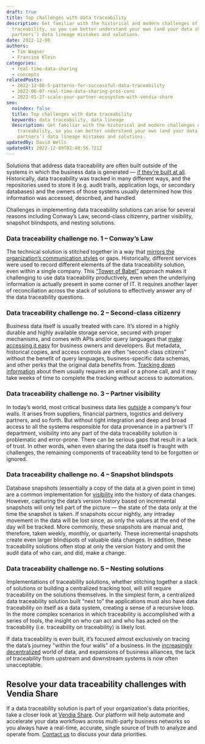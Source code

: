 ```yaml
---
draft: true
title: Top challenges with data traceability
description: Get familiar with the historical and modern challenges of data
  traceability, so you can better understand your own (and your data sharing
  partners’) data lineage mistakes and solutions.
date: 2022-12-08
authors:
  - Tim Wagner
  - Francine Klein
categories:
  - real-time-data-sharing
  - concepts
relatedPosts:
  - 2022-12-08-5-patterns-for-successful-data-traceability
  - 2022-06-07-real-time-data-sharing-pros-cons
  - 2022-01-27-scale-your-partner-ecosystem-with-vendia-share
seo:
  noindex: false
  title: Top challenges with data traceability
  keywords: data traceability, data lineage
  description: Get familiar with the historical and modern challenges of data
    traceability, so you can better understand your own (and your data sharing
    partners’) data lineage mistakes and solutions.
updatedBy: David Wells
updatedAt: 2022-12-09T02:40:56.721Z
---
```


Solutions that address data traceability are often built outside of the systems in which the business data is generated — [if they’re built at all](https://www.vendia.com/blog/5-patterns-for-successful-data-traceability). Historically, data traceability was tracked in many different ways, and the repositories used to store it (e.g. audit trails, application logs, or secondary databases) and the owners of those systems usually determined how this information was accessed, described, and handled.  

Challenges in implementing data traceability solutions can arise for several reasons including Conway’s Law, second-class citizenry, partner visibility, snapshot blindspots, and nesting solutions.

### Data traceability challenge no. 1 – Conway’s Law

The technical solution is stitched together in a way that [mirrors the organization’s communication styles](https://www.melconway.com/Home/Conways_Law.html) or gaps. Historically, different services were used to record different elements of the data traceability solution, even within a single company. This [“Tower of Babel”](https://en.wikipedia.org/wiki/Tower_of_Babel) approach makes it challenging to use data traceability productively, even when the underlying information is actually present in some corner of IT. It requires another layer of reconciliation across the stack of solutions to effectively answer any of the data traceability questions.

### Data traceability challenge no. 2 – Second-class citizenry

Business data itself is usually treated with care. It’s stored in a highly durable and highly available storage service, secured with proper mechanisms, and comes with APIs and/or query languages that [make accessing it easy](https://www.vendia.com/blog/top-10-data-modeling-techniques) for business owners and developers. But metadata, historical copies, and access controls are often “second-class citizens” without the benefit of query languages, business-specific data schemas, and other perks that the original data benefits from. [Tracking down information](https://www.vendia.com/blog/blockchain-mortgage-services) about them usually requires an email or a phone call, and it may take weeks of time to complete the tracking without access to automation.

### Data traceability challenge no. 3 – Partner visibility

In today’s world, most critical business data lies [outside](https://www.vendia.com/blog/b2b-data-sharing) a company’s four walls. It arises from suppliers, financial partners, logistics and delivery partners, and so forth. But without tight integration and deep and broad access to all the systems responsible for data provenance in a partner’s IT department, visibility into any part of the data traceability solution is problematic and error-prone. There can be serious gaps that result in a lack of trust. In other words, when even sharing the data itself is fraught with challenges, the remaining components of traceability tend to be forgotten or ignored.

### Data traceability challenge no. 4 – Snapshot blindspots

Database snapshots (essentially a copy of the data at a given point in time) are a common implementation for [visibility](https://www.vendia.com/blog/how-blockchain-makes-supply-chains-predictable) into the history of data changes. However, capturing the data’s version history based on incremental snapshots will only tell part of the picture — the state of the data only at the time the snapshot is taken. If snapshots occur nightly, any intraday movement in the data will be lost since, as only the values at the end of the day will be tracked. More commonly, these snapshots are manual and, therefore, taken weekly, monthly, or quarterly. These incremental snapshots create even larger blindspots of valuable data changes. In addition, these traceability solutions often stop at only the version history and omit the audit data of who can, and did, make a change.

### Data traceability challenge no. 5 – Nesting solutions

Implementations of traceability solutions, whether stitching together a stack of solutions or building a centralized tracking tool, will still require traceability on the solutions themselves. In the simplest form, a centralized data traceability solution built “next to” the applications must also have data traceability on itself as a data system, creating a sense of a recursive loop. In the more complex scenarios in which traceability is accomplished with a series of tools, the insight on who can act and who has acted on the traceability (i.e. traceability on traceability) is likely lost.

If data traceability is even built, it’s focused almost exclusively on tracing the data’s journey "within the four walls" of a business. In the [increasingly decentralized](https://www.vendia.com/blog/shared-data-architecture) world of data, and expansions of business alliances, the lack of traceability from upstream and downstream systems is now often unacceptable.

## Resolve your data traceability challenges with Vendia Share

If a data traceability solution is part of your organization's data priorities, take a closer look at [Vendia Share](https://vendia.com/product). Our platform will help automate and accelerate your data workflows across multi-party business networks so you always have a real-time, accurate, single source of truth to analyze and operate from. [Contact us](https://vendia.com/contact-us) to discuss your data priorities.